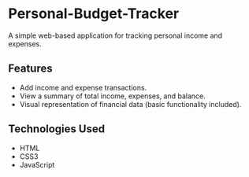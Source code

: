 # Personal-Budget-Tracker

A simple web-based application for tracking personal income and expenses.

## Features

- Add income and expense transactions.
- View a summary of total income, expenses, and balance.
- Visual representation of financial data (basic functionality included).

## Technologies Used

- HTML
- CSS3
- JavaScript

